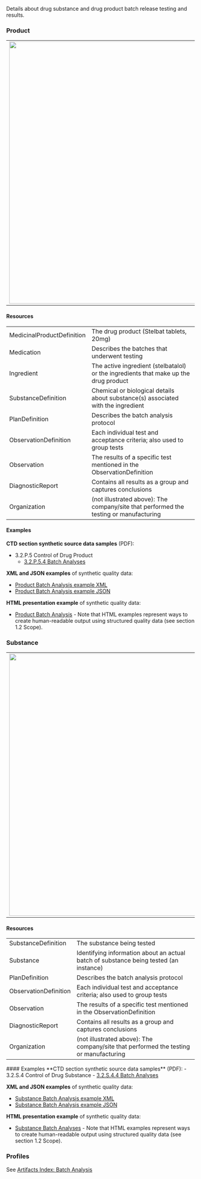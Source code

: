Details about drug substance and drug product batch release testing and results.

### Product 

<table>
<tr><td><img src="batch_analysis_FHIR_resources.png" width="700"/></td></tr>
</table>

#### Resources
<table>
<tr><td>MedicinalProductDefinition</td><td>The drug product (Stelbat tablets, 20mg)</td></tr>
<tr><td>Medication</td><td>Describes the batches that underwent testing</td></tr>
<tr><td>Ingredient</td><td>The active ingredient (stelbatalol) or the ingredients that make up the drug product</td></tr>
<tr><td>SubstanceDefinition</td><td>Chemical or biological details about substance(s) associated with the ingredient</td></tr>
<tr><td>PlanDefinition</td><td>Describes the batch analysis protocol</td></tr>
<tr><td>ObservationDefinition</td><td>Each individual  test and acceptance criteria; also used to group tests</td></tr>
<tr><td>Observation</td><td>The results of a specific test mentioned in the ObservationDefinition</td></tr>
<tr><td>DiagnosticReport</td><td>Contains all results as a group and captures conclusions</td></tr>
<tr><td>Organization</td><td>(not illustrated above): The company/site that performed the testing or manufacturing</td></tr>
</table>

#### Examples
**CTD section synthetic source data samples** (PDF):
- 3.2.P.5 Control of Drug Product
    - <a href="https://github.com/HL7/uv-dx-pq/raw/master/input/examples-pdf/3.2.P.5.4_Batch_Analyses.pdf ">3.2.P.5.4 Batch Analyses</a>

**XML and JSON examples** of synthetic quality data:
- <a href="Bundle-bundle-batch-analysis-pq-ex1-prod.xml.html">Product Batch Analysis example XML</a>
- <a href="Bundle-bundle-batch-analysis-pq-ex1-prod.json.html">Product Batch Analysis example JSON</a>

**HTML presentation example** of synthetic quality data:
- <a href="batch_anal_rend_p.html">Product Batch Analysis</a>  - Note that HTML examples represent ways to create human-readable output using structured quality data (see section 1.2 Scope).


### Substance
<table>
<tr><td><img src="substance_batch_analysis_resources.png" width="700"/></td></tr>
</table>
 

#### Resources
<table>
<tr><td>SubstanceDefinition</td><td>The substance being tested</td></tr>
<tr><td>Substance</td><td>Identifying information about an actual batch of substance being tested (an instance)</td></tr>
<tr><td>PlanDefinition</td><td>Describes the batch analysis protocol</td></tr>
<tr><td>ObservationDefinition</td><td>Each individual  test and acceptance criteria; also used to group tests</td></tr>
<tr><td>Observation</td><td>The results of a specific test mentioned in the ObservationDefinition</td></tr>
<tr><td>DiagnosticReport</td><td>Contains all results as a group and captures conclusions</td></tr>
<tr><td>Organization</td><td>(not illustrated above): The company/site that performed the testing or manufacturing</td></tr>
</table>
#### Examples
**CTD section synthetic source data samples** (PDF):
- 3.2.S.4 Control of Drug Substance
    - <a href="https://github.com/HL7/uv-dx-pq/raw/master/input/examples-pdf/3.2.S.4.4_Batch_Analyses.pdf ">3.2.S.4.4 Batch Analyses</a>

**XML and JSON examples** of synthetic quality data:
- <a href="Bundle-bundle-batch-analysis-pq-ex2-sub.xml.html">Substance Batch Analysis example XML</a>
- <a href="Bundle-bundle-batch-analysis-pq-ex2-sub.json.html">Substance Batch Analysis example JSON</a>

**HTML presentation example** of synthetic quality data:
- <a href="batch_anal_rend_s.html">Substance Batch Analyses</a>  - Note that HTML examples represent ways to create human-readable output using structured quality data (see section 1.2 Scope).

### Profiles 
See [Artifacts Index: Batch Analysis](artifacts.html#batch-analysis)

